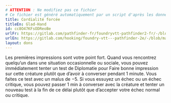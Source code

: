 ```yaml
---
# ATTENTION : Ne modifiez pas ce fichier
# Ce fichier est généré automatiquement par un script d'après les données du module Foundry VTT officiel et de sa traduction
title: Cordialité forcée
titleEn: Glad-Hand
id: cc8O47KFsODReoBe
urlFr: https://gitlab.com/pathfinder-fr/foundryvtt-pathfinder2-fr/-/blob/master/data/feats/cc8O47KFsODReoBe.htm
urlEn: https://gitlab.com/hooking/foundry-vtt---pathfinder-2e/-/blob/master/packs/data/feats.db/glad-hand.json
layout: dons
---
```

Les premières impressions sont votre point fort. Quand vous rencontrez quelqu’un dans une situation occasionnelle ou sociale, vous pouvez immédiatement tenter un test de Diplomatie pour Faire bonne impression sur cette créature plutôt que d’avoir à converser pendant 1 minute. Vous faites ce test avec un malus de −5. Si vous essuyez un échec ou un échec critique, vous pouvez passer 1 min à converser avec la créature et tenter un nouveau test à la fin de ce délai plutôt que d’accepter votre échec normal ou critique.
